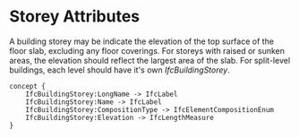 Storey Attributes
=================

A building storey may be indicate the elevation of the top surface of the floor slab, excluding any floor coverings. For storeys with raised or sunken areas, the elevation should reflect the largest area of the slab. For split-level buildings, each level should have it's own _IfcBuildingStorey_.

```
concept {
    IfcBuildingStorey:LongName -> IfcLabel
    IfcBuildingStorey:Name -> IfcLabel
    IfcBuildingStorey:CompositionType -> IfcElementCompositionEnum
    IfcBuildingStorey:Elevation -> IfcLengthMeasure
}
```

